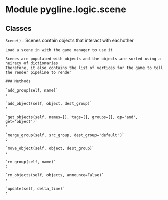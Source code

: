Module pygline.logic.scene
==========================

Classes
-------

`Scene()`
:   Scenes contain objects that interact with eachother
    
    Load a scene in with the game manager to use it
    
    Scenes are populated with objects and the objects are sorted using a heiracy of dictionaries
    Therefore, it also contains the list of vertices for the game to tell the render pipeline to render

    ### Methods

    `add_group(self, name)`
    :

    `add_object(self, object, dest_group)`
    :

    `get_objects(self, names=[], tags=[], groups=[], op='and', get='object')`
    :

    `merge_group(self, src_group, dest_group='default')`
    :

    `move_object(self, object, dest_group)`
    :

    `rm_group(self, name)`
    :

    `rm_objects(self, objects, announce=False)`
    :

    `update(self, delta_time)`
    :